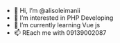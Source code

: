 - 👋 Hi, I’m @alisoleimanii
- 👀 I’m interested in PHP Developing
- 🌱 I’m currently learning Vue js
- 📫 REach me with 09139002087
